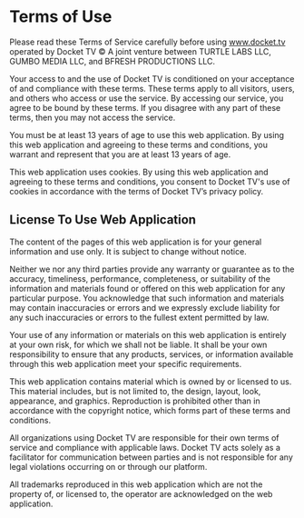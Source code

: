 # Terms of Use

Please read these Terms of Service carefully before using www.docket.tv operated by Docket TV © A joint venture between TURTLE LABS LLC, GUMBO MEDIA LLC, and BFRESH PRODUCTIONS LLC.

Your access to and the use of Docket TV is conditioned on your acceptance of and compliance with these terms. These terms apply to all visitors, users, and others who access or use the service. By accessing our service, you agree to be bound by these terms. If you disagree with any part of these terms, then you may not access the service.

You must be at least 13 years of age to use this web application. By using this web application and agreeing to these terms and conditions, you warrant and represent that you are at least 13 years of age.

This web application uses cookies. By using this web application and agreeing to these terms and conditions, you consent to Docket TV's use of cookies in accordance with the terms of Docket TV’s privacy policy.

## License To Use Web Application

The content of the pages of this web application is for your general information and use only. It is subject to change without notice.

Neither we nor any third parties provide any warranty or guarantee as to the accuracy, timeliness, performance, completeness, or suitability of the information and materials found or offered on this web application for any particular purpose. You acknowledge that such information and materials may contain inaccuracies or errors and we expressly exclude liability for any such inaccuracies or errors to the fullest extent permitted by law.

Your use of any information or materials on this web application is entirely at your own risk, for which we shall not be liable. It shall be your own responsibility to ensure that any products, services, or information available through this web application meet your specific requirements.

This web application contains material which is owned by or licensed to us. This material includes, but is not limited to, the design, layout, look, appearance, and graphics. Reproduction is prohibited other than in accordance with the copyright notice, which forms part of these terms and conditions.

All organizations using Docket TV are responsible for their own terms of service and compliance with applicable laws. Docket TV acts solely as a facilitator for communication between parties and is not responsible for any legal violations occurring on or through our platform.

All trademarks reproduced in this web application which are not the property of, or licensed to, the operator are acknowledged on the web application.
